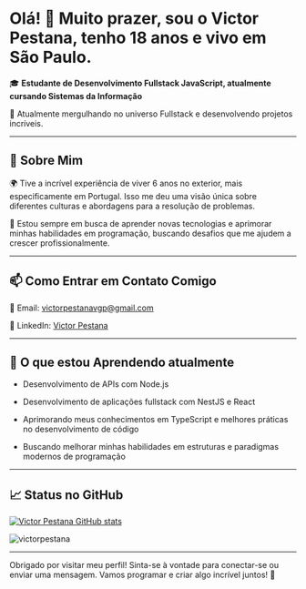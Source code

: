 # Olá! 👋 Muito prazer, sou o Victor Pestana, tenho 18 anos e vivo em São Paulo.

🎓 **Estudante de Desenvolvimento Fullstack JavaScript, atualmente cursando Sistemas da Informação**  

🌟 Atualmente mergulhando no universo Fullstack e desenvolvendo projetos incríveis.

---

## 💬 **Sobre Mim**  
🌍 Tive a incrível experiência de viver 6 anos no exterior, mais especificamente em Portugal. Isso me deu uma visão única sobre diferentes culturas e abordagens para a resolução de problemas. 
 
🌱 Estou sempre em busca de aprender novas tecnologias e aprimorar minhas habilidades em programação, buscando desafios que me ajudem a crescer profissionalmente.

---

## 📫 **Como Entrar em Contato Comigo**  
📧 Email: [victorpestanavgp@gmail.com](mailto:victorpestanavgp@gmail.com)  

🔗 LinkedIn: [Victor Pestana](https://www.linkedin.com/in/victor-pestana-a1aa15269/)  

---

## 🚀 **O que estou Aprendendo atualmente**  
- Desenvolvimento de APIs com Node.js  
- Desenvolvimento de aplicações fullstack com NestJS e React  

- Aprimorando meus conhecimentos em TypeScript e melhores práticas no desenvolvimento de código  
- Buscando melhorar minhas habilidades em estruturas e paradigmas modernos de programação  

---

## 📈 **Status no GitHub**  
[![Victor Pestana GitHub stats](https://github-readme-stats.vercel.app/api?username=VictorPestana&show_icons=true&hide_title=true&count_private=true&hide=prs)](https://github.com/VictorPestana)  

<p><img align="center" src="https://github-readme-stats.vercel.app/api/top-langs?username=victorpestana&show_icons=true&locale=en&layout=compact" alt="victorpestana" /></p>

---

Obrigado por visitar meu perfil! Sinta-se à vontade para conectar-se ou enviar uma mensagem. Vamos programar e criar algo incrível juntos! 🚀
